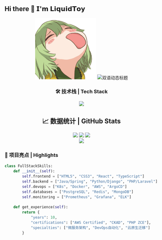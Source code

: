 ## Hi there 👋 𝗜'𝗺 𝗟𝗶𝗾𝘂𝗶𝗱𝗧𝗼𝘆 
<div align="center">
  <!-- 动态头像 -->
  <img src="./assets/profile.gif" width="200" alt="3D头像">
  
  <!-- 中英双语动态标题 -->
  <img src="https://readme-typing-svg.demolab.com?font=Fira+Code&size=26&pause=1000&color=58A6FF&width=435&lines=Full-Stack+Developer%2F%E5%85%A8%E6%A0%88%E5%BC%80%E5%8F%91%E8%80%85;Open+Source+Enthusiast%2F%E5%BC%80%E6%BA%90%E7%83%AD%E8%A1%B7%E8%80%85;Cloud+Native+Expert%2F%E4%BA%91%E5%8E%9F%E7%94%9F%E4%B8%93%E5%AE%B6" alt="双语动态标题">

  ### 🛠️ 技术栈 | Tech Stack
  <!-- 增强版技术栈图标 -->
  <div align="center">
    <img src="https://skillicons.dev/icons?i=java,py,php,html,css,js,ts,react,spring,django,laravel,kubernetes,docker,aws,linux,git,postgres,redis,grafana&perline=9" />
  </div>

  ## 📈 数据统计 | GitHub Stats
  <!-- 三栏式统计卡片 -->
  <div align="center">
    <img height="165" src="https://github-readme-stats.vercel.app/api?username=liquidtoy001&show_icons=true&theme=vision-friendly-dark&hide_border=true&count_private=true&include_all_commits=true" />
    <img height="165" src="https://github-readme-stats.vercel.app/api/top-langs/?username=liquidtoy001&layout=compact&theme=vision-friendly-dark&hide_border=true&langs_count=8" />
    <img height="165" src="https://github-readme-streak-stats.herokuapp.com/?user=liquidtoy001&theme=vision-friendly-dark&hide_border=true" />
  </div>

  <!-- 动态贡献图 -->
  <img src="https://github-readme-activity-graph.vercel.app/graph?username=liquidtoy001&theme=react-dark&bg_color=0D1117&hide_border=true&area=true" />
</div>

### 🚀 项目亮点 | Highlights
```python
class FullStackSkills:
    def __init__(self):
        self.frontend = ["HTML5", "CSS3", "React", "TypeScript"]
        self.backend = ["Java/Spring", "Python/Django", "PHP/Laravel"]
        self.devops = ["K8s", "Docker", "AWS", "ArgoCD"]
        self.databases = ["PostgreSQL", "Redis", "MongoDB"]
        self.monitoring = ["Prometheus", "Grafana", "ELK"]
    
    def get_experience(self):
        return {
            "years": 10,
            "certifications": ["AWS Certified", "CKAD", "PHP ZCE"],
            "specialties": ["微服务架构", "DevOps自动化", "云原生迁移"]
        }
